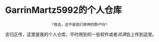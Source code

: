 # GarrinMartz5992的个人仓库
                         *我去，这不是我们原神的群卢吗*
言归正传，这里是我的个人仓库，平时用到的一些软件或者*资源*会上传到这里。

         
